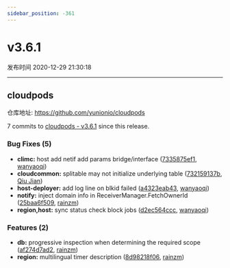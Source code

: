 ```yaml
---
sidebar_position: -361
---
```


# v3.6.1

发布时间 2020-12-29 21:30:18

-----

## cloudpods

仓库地址: https://github.com/yunionio/cloudpods

7 commits to [cloudpods - v3.6.1] since this release.

### Bug Fixes (5)
- **climc:** host add netif add params bridge/interface ([7335875ef1](https://github.com/yunionio/cloudpods/commit/7335875ef110d43b81bdbb78562b5c9f78ea4232), [wanyaoqi](mailto:wanyaoqi@yunionyun.com))
- **cloudcommon:** splitable may not initialize underlying table ([732159137b](https://github.com/yunionio/cloudpods/commit/732159137b61d27c0766094ab47c3e1bf93b5b46), [Qiu Jian](mailto:qiujian@yunionyun.com))
- **host-deployer:** add log line on blkid failed ([a4323eab43](https://github.com/yunionio/cloudpods/commit/a4323eab43e24af74f83b95d0a399d719ba9e8dc), [wanyaoqi](mailto:wanyaoqi@yunionyun.com))
- **notify:** inject domain info in ReceiverManager.FetchOwnerId ([25baa6f509](https://github.com/yunionio/cloudpods/commit/25baa6f5095fb147288a8464fe14ef73b531df15), [rainzm](mailto:mjoycarry@gmail.com))
- **region,host:** sync status check block jobs ([d2ec564ccc](https://github.com/yunionio/cloudpods/commit/d2ec564ccc22fe18c27a3358f34dc8700bdb120a), [wanyaoqi](mailto:wanyaoqi@yunionyun.com))

### Features (2)
- **db:** progressive inspection when determining the required scope ([af274d7ad2](https://github.com/yunionio/cloudpods/commit/af274d7ad2877e8ec83bb9e0d69858b0942ea114), [rainzm](mailto:mjoycarry@gmail.com))
- **region:** multilingual timer description ([8d98218f06](https://github.com/yunionio/cloudpods/commit/8d98218f06275b4573be7899bdcc948f60665107), [rainzm](mailto:mjoycarry@gmail.com))

[cloudpods - v3.6.1]: https://github.com/yunionio/cloudpods/compare/v3.6.0...v3.6.1

